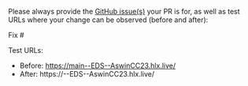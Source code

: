 Please always provide the [GitHub issue(s)](../issues) your PR is for, as well as test URLs where your change can be observed (before and after):

Fix #<gh-issue-id>

Test URLs:
- Before: https://main--EDS--AswinCC23.hlx.live/
- After: https://<branch>--EDS--AswinCC23.hlx.live/
